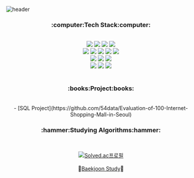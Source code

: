 ![header](https://capsule-render.vercel.app/api?type=soft&color=gradient&height=200&section=header&text=Hi!%20I'm%20Haewon&fontSize=70&animation=blink)

<div align=center><h3>:computer:Tech Stack:computer:</h3><br/>
  <img src="https://img.shields.io/badge/Python-3776AB?style=for-the-badge&logo=Python&logoColor=white">
  <img src="https://img.shields.io/badge/Oracle-F80000?style=for-the-badge&logo=Oracle&logoColor=white">
  <img src="https://img.shields.io/badge/MySQL-4479A1?style=for-the-badge&logo=MySQL&logoColor=white">
  <img src="https://img.shields.io/badge/R-276DC3?style=for-the-badge&logo=R&logoColor=white"><br/>
  <img src="https://img.shields.io/badge/Selenium-43B02A?style=for-the-badge&logo=Selenium&logoColor=white">
  <img src="https://img.shields.io/badge/TensorFlow-FF6F00?style=for-the-badge&logo=TensorFlow&logoColor=white">
  <img src="https://img.shields.io/badge/Keras-D00000?style=for-the-badge&logo=Keras&logoColor=white">
  <img src="https://img.shields.io/badge/Jupyter-F37626?style=for-the-badge&logo=Jupyter&logoColor=white">
  <img src="https://img.shields.io/badge/PyCharm-000000?style=for-the-badge&logo=PyCharm&logoColor=white"><br/>
  <img src="https://img.shields.io/badge/Apache Hadoop-66CCFF?style=for-the-badge&logo=ApacheHadoop&logoColor=white">
  <img src="https://img.shields.io/badge/Apache Hive-FDEE21?style=for-the-badge&logo=ApacheHive&logoColor=white">
  <img src="https://img.shields.io/badge/Apache Spark-E25A1C?style=for-the-badge&logo=Apache Spark&logoColor=white"><br/>
  <img src="https://img.shields.io/badge/Google Colab-F9AB00?style=for-the-badge&logo=Google Colab&logoColor=white">
  <img src="https://img.shields.io/badge/Notion-000000?style=for-the-badge&logo=Notion&logoColor=white">
  <img src="https://img.shields.io/badge/GitHub-181717?style=for-the-badge&logo=GitHub&logoColor=white"><br/><br/>
  
  <h3>:books:Project:books:</h3><br/>
  - [SQL Project](https://github.com/54data/Evaluation-of-100-Internet-Shopping-Mall-in-Seoul)
  
  <h3>:hammer:Studying Algorithms:hammer:</h3><br/>
  
  [![Solved.ac프로필](http://mazassumnida.wtf/api/v2/generate_badge?boj=0514dong8ee)](https://solved.ac/0514dong8ee)<br/><br/>
  :link:[Baekjoon Study](https://github.com/54data/Baekjoon-Study):link:
</div>

